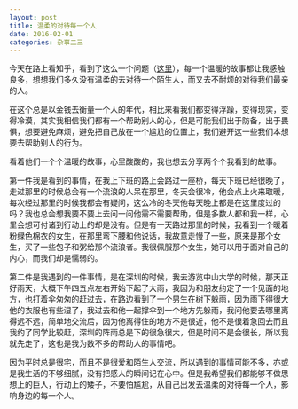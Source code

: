 ```yaml
---
layout: post
title: 温柔的对待每一个人
date: 2016-02-01
categories: 杂事二三
---
```


今天在路上看知乎，看到了这么一个问题（[这里](https://www.zhihu.com/question/19866127)），每一个温暖的故事都让我感触良多，想想我们多久没有温柔的去对待一个陌生人，而又去不耐烦的对待我们最亲的人。

在这个总是以金钱去衡量一个人的年代，相比来看我们都变得浮躁，变得现实，变得冷漠，其实我相信我们都有一个帮助别人的心，但是可能我们出于防备，出于畏惧，想要避免麻烦，避免把自己放在一个尴尬的位置上，我们避开这一些我们本想要去帮助别人的行为。

看着他们一个个温暖的故事，心里酸酸的，我也想去分享两个个我看到的故事。

第一件我是看到的事情，在我上下班的路上会路过一座桥，每天下班已经很晚了，走过那里的时候总会有一个流浪的人呆在那里，冬天会很冷，他会点上火来取暖，每次经过那里的时候我都会有疑问，这么冷的冬天他每天晚上都是在这里度过的吗？我也总会想我要不要上去问一问他需不需要帮助，但是多数人都和我一样，心里会想可付诸到行动上的却是没有。但是有一天路过那里的时候，我看到一个暖着粉绿色棉衣的女生，在那里弯下腰和他说话，我故意走慢了一些，原来是那个女生，买了一些包子和粥给那个流浪者。我很佩服那个女生，她可以用于面对自己的内心，而我们却是懦弱的。

第二件是我遇到的一件事情，是在深圳的时候，我去游览中山大学的时候，那天正好雨天，大概下午四五点左右开始下起了大雨，我因为和朋友约定了一个见面的地方，也打着伞匆匆的赶过去，在路边看到了一个男生在树下躲雨，因为雨下得很大他的衣服也有些湿了，我过去和他一起撑伞到一个地方先躲雨，我问他要去哪里离得远不远，简单地交流后，因为他离得住的地方不是很近，他不是很着急回去而且我约了同学比较赶，深圳的阵雨总是下的很急很大，但是时间不是会很长，所以我就先走了，这也是我为数不多的帮助人的事情吧。

因为平时总是很宅，而且不是很爱和陌生人交流，所以遇到的事情可能不多，亦或是我生活的不够细腻，没有把感人的瞬间记在心中。但是我希望我们都能够不做思想上的巨人，行动上的矮子，不要怕尴尬，从自己出发去温柔的对待每一个人，影响身边的每一个人。



